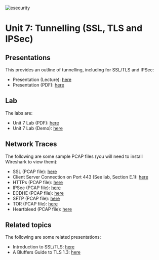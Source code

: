 ![esecurity](https://raw.githubusercontent.com/billbuchanan/esecurity/master/z_associated/esecurity_graphics.jpg)

#  Unit 7: Tunnelling (SSL, TLS and IPSec)

## Presentations
This provides an outline of tunnelling, including for SSL/TLS and IPSec:

* Presentation (Lecture): [here](https://youtu.be/fz4eO53kOIU)
* Presentation (PDF): [here](https://github.com/billbuchanan/esecurity/blob/master/unit07_tunnelling/lecture/unit07_tunnelling.pdf)
<!-- * Presentation (Video): [here](https://youtu.be/JA9zfKtVwwE) -->

## Lab
The labs are:

* Unit 7 Lab (PDF): [here](https://github.com/billbuchanan/esecurity/blob/master/unit07_tunnelling/lab/new_lab07.pdf)
* Unit 7 Lab (Demo): [here](https://youtu.be/ASCDJq4Wy9Y)

## Network Traces

The following are some sample PCAP files (you will need to install Wireshark to view them):

* SSL (PCAP file): [here](https://asecuritysite.com/log/ssl.zip)
* Client Server Connection on Port 443 (See lab, Section E.1): [here](https://asecuritysite.com/public/port_443_client_server.zip)
* HTTPs (PCAP file): [here](https://asecuritysite.com/log/https.zip)
* IPSec (PCAP file): [here](https://asecuritysite.com/log/ipsec.zip)
* ECDHE (PCAP file): [here](https://asecuritysite.com/log/ssl_ecdhe.zip)
* SFTP (PCAP file): [here](https://asecuritysite.com/log/sftp.zip)
* TOR (PCAP file): [here](https://asecuritysite.com/log/tor.zip)
* Heartbleed (PCAP file): [here](https://asecuritysite.com/log/heart.zip)

## Related topics

The following are some related presentations:

* Introduction to SSL/TLS: [here]()
* A Bluffers Guide to TLS 1.3: [here](https://medium.com/coinmonks/a-bluffers-guide-to-tls-1-3-330b0fd3e65e?sk=0d27c8187f7b7fdf060ae46f2389f568)

